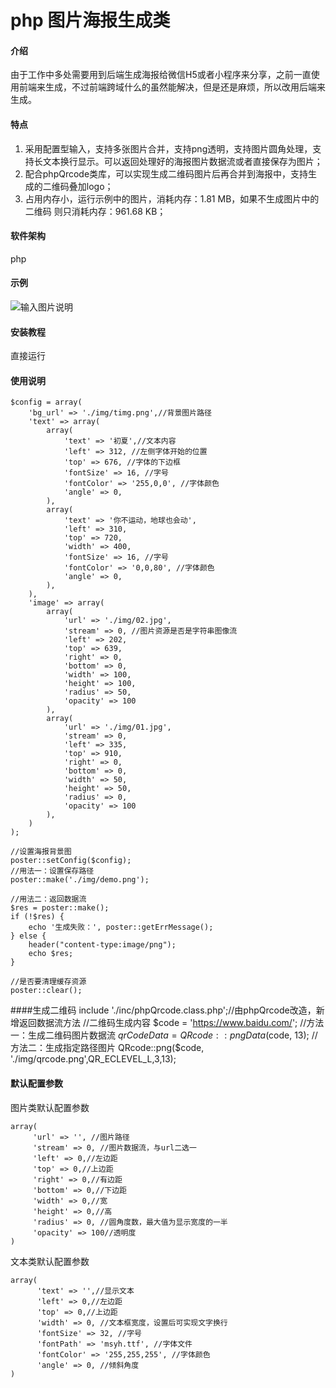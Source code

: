 # php 图片海报生成类

#### 介绍
由于工作中多处需要用到后端生成海报给微信H5或者小程序来分享，之前一直使用前端来生成，不过前端跨域什么的虽然能解决，但是还是麻烦，所以改用后端来生成。

#### 特点

1. 采用配置型输入，支持多张图片合并，支持png透明，支持图片圆角处理，支持长文本换行显示。可以返回处理好的海报图片数据流或者直接保存为图片；
2. 配合phpQrcode类库，可以实现生成二维码图片后再合并到海报中，支持生成的二维码叠加logo；
3. 占用内存小，运行示例中的图片，消耗内存：1.81 MB，如果不生成图片中的二维码 则只消耗内存：961.68 KB；


#### 软件架构
php

#### 示例

![输入图片说明](https://images.gitee.com/uploads/images/2019/1016/185853_e5bed5d7_400321.png "在这里输入图片标题")


#### 安装教程

直接运行

#### 使用说明


```
$config = array(
    'bg_url' => './img/timg.png',//背景图片路径
    'text' => array(
        array(
            'text' => '初夏',//文本内容
            'left' => 312, //左侧字体开始的位置
            'top' => 676, //字体的下边框
            'fontSize' => 16, //字号
            'fontColor' => '255,0,0', //字体颜色
            'angle' => 0,
        ),
        array(
            'text' => '你不运动，地球也会动',
            'left' => 310,
            'top' => 720,
            'width' => 400,
            'fontSize' => 16, //字号
            'fontColor' => '0,0,80', //字体颜色
            'angle' => 0,
        ),
    ),
    'image' => array(
        array(
            'url' => './img/02.jpg',
            'stream' => 0, //图片资源是否是字符串图像流
            'left' => 202,
            'top' => 639,
            'right' => 0,
            'bottom' => 0,
            'width' => 100,
            'height' => 100,
            'radius' => 50,
            'opacity' => 100
        ),
        array(
            'url' => './img/01.jpg',
            'stream' => 0,
            'left' => 335,
            'top' => 910,
            'right' => 0,
            'bottom' => 0,
            'width' => 50,
            'height' => 50,
            'radius' => 0,
            'opacity' => 100
        ),
    )
);

//设置海报背景图
poster::setConfig($config);
//用法一：设置保存路径
poster::make('./img/demo.png');

//用法二：返回数据流
$res = poster::make();
if (!$res) {
    echo '生成失败：', poster::getErrMessage();
} else {
    header("content-type:image/png");
    echo $res;
}

//是否要清理缓存资源
poster::clear();
```

####生成二维码
include './inc/phpQrcode.class.php';//由phpQrcode改造，新增返回数据流方法
//二维码生成内容
$code = 'https://www.baidu.com/';
//方法一：生成二维码图片数据流
$qrCodeData = QRcode::pngData($code, 13);
//方法二：生成指定路径图片
QRcode::png($code, './img/qrcode.png',QR_ECLEVEL_L,3,13);

#### 默认配置参数

图片类默认配置参数

```
array(
     'url' => '', //图片路径
     'stream' => 0, //图片数据流，与url二选一
     'left' => 0,//左边距
     'top' => 0,//上边距
     'right' => 0,//有边距
     'bottom' => 0,//下边距
     'width' => 0,//宽
     'height' => 0,//高
     'radius' => 0, //圆角度数，最大值为显示宽度的一半
     'opacity' => 100//透明度
)
```

文本类默认配置参数

```
array(
      'text' => '',//显示文本
      'left' => 0,//左边距
      'top' => 0,//上边距
      'width' => 0, //文本框宽度，设置后可实现文字换行
      'fontSize' => 32, //字号
      'fontPath' => 'msyh.ttf', //字体文件
      'fontColor' => '255,255,255', //字体颜色
      'angle' => 0, //倾斜角度
)
```
